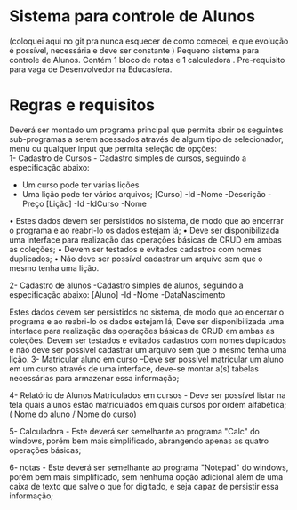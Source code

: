 # Sistema para controle de Alunos
(coloquei aqui no git pra nunca esquecer de como comecei, e que evolução é possível, necessária e deve ser constante )
Pequeno sistema para controle de Alunos.
Contém 1 bloco de notas e 1 calculadora .
Pre-requisito para vaga de Desenvolvedor na Educasfera.

# Regras e requisitos

Deverá ser montado um programa principal que permita abrir os seguintes sub-programas a serem acessados através de algum tipo de selecionador, menu ou qualquer input que permita seleção de opções:  
1- Cadastro de Cursos - Cadastro simples de cursos, seguindo a especificação abaixo:
- Um curso pode ter várias lições
- Uma lição pode ter vários arquivos;
[Curso]
	-Id
	-Nome
	-Descrição
	-Preço
[Lição]
	-Id
	-IdCurso
	-Nome

•	Estes dados devem ser persistidos no sistema, de modo que ao encerrar o programa e ao reabri-lo os dados estejam lá; 
•	Deve ser disponibilizada uma interface para realização das operações básicas de CRUD em ambas as coleções;
•	Devem ser testados e evitados cadastros com nomes duplicados;
•	 Não deve ser possível cadastrar um arquivo sem que o mesmo tenha uma lição.
		
2- Cadastro de alunos -Cadastro simples de alunos, seguindo a especificação abaixo:
[Aluno]
	-Id
	-Nome
	-DataNascimento 

Estes dados devem ser persistidos no sistema, de modo que ao encerrar o programa e ao reabri-lo os dados estejam lá; Deve ser disponibilizada uma interface para realização das operações básicas de CRUD em ambas as coleções. Devem ser testados e evitados cadastros com nomes duplicados e não deve ser possível cadastrar um arquivo sem que o mesmo tenha uma lição.
3- Matricular aluno em curso –Deve ser possível matricular um aluno em um curso através de uma interface, deve-se montar a(s) tabelas necessárias para armazenar essa informação;

4- Relatório de Alunos Matriculados em cursos - Deve ser possível listar na tela quais alunos estão matriculados em quais cursos por ordem alfabética; ( Nome do aluno / Nome do curso)

5- Calculadora - Este deverá ser semelhante ao programa "Calc" do windows, porém bem mais 	simplificado, abrangendo apenas as quatro operações básicas;
	
6- notas - Este deverá ser semelhante ao programa "Notepad" do windows, porém bem mais 	simplificado, sem nenhuma opção adicional além de uma caixa de texto que salve o que for digitado, e seja capaz de persistir essa informação;
